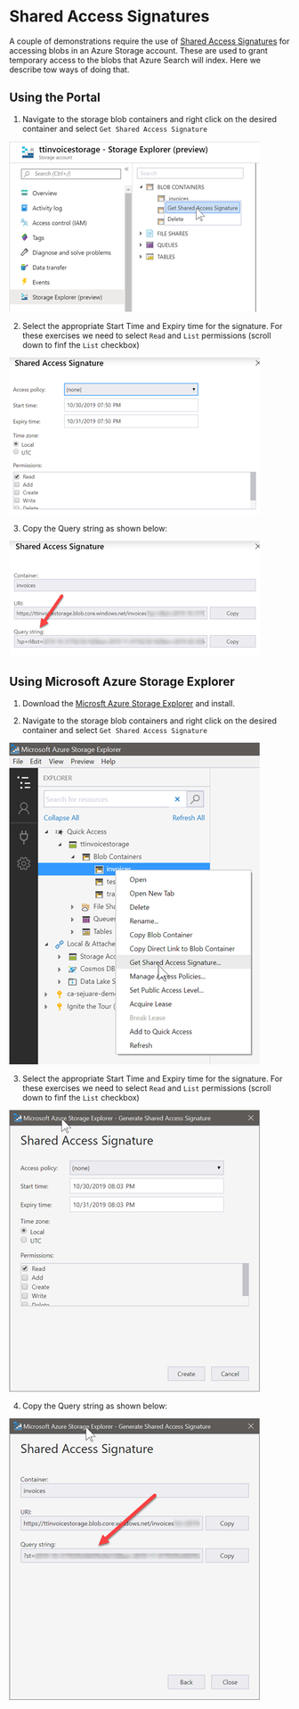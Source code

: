 # Shared Access Signatures

A couple of demonstrations require the use of [Shared Access Signatures](https://docs.microsoft.com/en-us/azure/storage/common/storage-sas-overview?WT.mc_id=msignitethetour2019-github-aiml10) for accessing blobs in an Azure Storage account. These are used to grant temporary access to the blobs that Azure Search will index. Here we describe tow ways of doing that.

## Using the Portal

1. Navigate to the storage blob containers and right click on the desired container and select `Get Shared Access Signature`

![Get Shared Access Signature](images/sas_portal.png "Get Shared Access Signature")

2. Select the appropriate Start Time and Expiry time for the signature. For these exercises we need to select `Read` and `List` permissions (scroll down to finf the `List` checkbox)

![SAS Settings](images/sas_portal_step1.png "SAS Settings")

3. Copy the Query string as shown below: 

![SAS Signature](images/sas_portal_step2.png "SAS Signature")

## Using Microsoft Azure Storage Explorer

1. Download the [Microsft Azure Storage Explorer](https://azure.microsoft.com/en-us/features/storage-explorer/?WT.mc_id=msignitethetour2019-github-aiml10) and install.

2. Navigate to the storage blob containers and right click on the desired container and select `Get Shared Access Signature`

![Get Shared Access Signature](images/sas_explorer.png "Get Shared Access Signature")

3. Select the appropriate Start Time and Expiry time for the signature. For these exercises we need to select `Read` and `List` permissions (scroll down to finf the `List` checkbox)

![SAS Settings](images/sas_explorer_step1.png "SAS Settings")

4. Copy the Query string as shown below: 

![SAS Signature](images/sas_explorer_step2.png "SAS Signature")